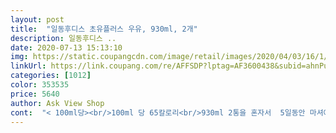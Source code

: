 ```yaml
---
layout: post 
title:  "일동후디스 초유플러스 우유, 930ml, 2개" 
description: 일동후디스 ..
date: 2020-07-13 15:13:10 
img: https://static.coupangcdn.com/image/retail/images/2020/04/03/16/1/6db75b50-9c3c-46bf-bd93-79445a4e8b1e.jpg 
linkUrl: https://link.coupang.com/re/AFFSDP?lptag=AF3600438&subid=ahnPublicAsk&pageKey=1423409538&itemId=2462454804&vendorItemId=70455931067&traceid=V0-113-0a617c9622d4ed2f 
categories: [1012] 
color: 353535 
price: 5640 
author: Ask View Shop 
cont:  "< 100ml당><br/>100ml 당 65칼로리<br/>930ml 2통을 혼자서  5일동안 마셔야하네요! ㅜ<br/><br/><br/>가격도 저렴하구요<br/>구매시 도움이 되길 바랍니다<br/>그런데 유통기한은 짧아도 너무 짧아요.<br/>.<br/><br/>그리고 두통중 한통은 로제파스타에 넣어 먹었는데<br/>근데  맛이 좋네요<br/>농협마트에서 자주 사서 마시는 우유인지라 쿠팡에서  바로 샀어요 맛이야 진짜 맛있습니다!<br/>느끼하거나 밍밍하고 비린우유들도많아서<br/>다른 우유에 비해 칼슘 함량이 약간 낮긴 한데 거의 차이는 없다고 봅니다.<br/> 영양 강화제로 비타민 D가 들어 있네요!!<br/>단백질 3g 5%<br/>당류 5g  5%<br/>두개가 묶음 되어 있는데 뒤에 흙이 좀 뭍어 있네요 흙이 뭍어 있어서 닦은건 아니지만 제 원래 버릇이긴 한데  유제품 구매하면 물로 씻고 닦아서 냉장고에 넣어둡니다;;  깔끔떨긴 하는데 외부오염을 방지하기 위함이죠!! ㅎㅎ<br/>득템이에요<br/>라떼 우유는 진짜 중요하거든요<br/>많은 양은 아니지만 초유 성분도 들어 있고 저온 살균이라 유산균도 살아 있어서 건강에 좋은 우유네요;;  다른 우유와 큰 맛에 차이는 없습니다만 ;;; 나름 진하고 담백하며 고소한 맛이 나서 재구매 할거 같습니다;;<br/>뭘해도맛있게요<br/>반응보일때 뼈늘어날때 더먹이면 효과본대서<br/>배송일자 2020/05/08 오후 3시<br/>비타민 D 1.<br/>1 ug 11%<br/>사봤어요  그냥 우유만먹이다가 어떤가 싶어서요<br/>살균방법; 63도에서 30분간<br/>솔직한 구매후기입니다|<br/>아이들면역에 좋으라고<br/>아주 좋네요 남은건 라떼요<br/>역시 우유는 고소해야되요♡<br/>영양강화제<br/>영양함량;  나트륨 50mg 3%<br/>오늘 먹여보니 맛있다네요<br/>오늘 우유를 받은날이 6월 4일인데 우유 유통기한이 6월9일입니다!<br/>요번에 산거먹여보고 잘먹으면 또 사려구요<br/>요즘들어부쩍  다리아프다는소릴 해서<br/>용량; 930ml<br/>우리집 먹보 아이들은 무지방 우유 빼고 다 잘 먹습니다;; 후디스 초유 우유도 아주 잘 먹습니다!!!<br/>우유는 몇백원만  세일해도 저렴한거라<br/>우유는 좋은걸로 먹어요^^<br/>우유좋아하시는분들도요^^<br/>원재료; 1A등급 원유 99.<br/>8% (국산)<br/>유통기한; 2020/05/14 (7일)<br/>저온 살균 우유는 원래 비싼데 두개에 이 가격이면 저렴한거 같기도 하고.<br/>.<br/> 좀더 세일 하면 좋겠지만 .<br/>.<br/> 일단은 저온 살균이라 맘에 듭니다.<br/><br/>저온 살균 우유라서 파스퇴르 같은 맛이 날까 싶어 기대했는데 그런 맛은 안 나구요 그냥 흰우유 맛인데 좀 진하고 깊은 맛이 납니다;;<br/>저온살균인데다가 초유라어 그런지 진짜 고소하고 우유의 깊은 맛이라고 해야하나요? 이 우유는 진짜 맛있어요!<br/>주문일자; 2020/05/08 오전<br/>지방 3.<br/>6g 7%<br/>초유농축유청단백  0.<br/>09% (뉴질랜드)<br/>초유분말0.<br/>02% ( 뉴질랜드)<br/>추천합니다<br/>칼슘 100mg 14%<br/>콜레스테롤 12mg 4%<br/>키크는시기에  좋은거 먹이고자 샀네요<br/>탄수화물 5g 2%<br/>포화지방 2.<br/>5g.<br/>17%<br/>할인하는건 다 그런 이유인가 봅니다 ㅜ<br/>혼자사는 사람들을 위해 할인 안하고 유통기한이 여유있는것도 팔았으면 좋겠어요 ㅜ<br/>후디스 우유는 대형마트에서만 파는건데 예전에 홈플러스에서  후디스 우유를 구매한적이 있었는데 .<br/>.<br/> (저온살균인지는 모르지만... <br/>) 괜찮았던 기억이 나서 구매를 했습니다<br/>후디스 저온 살균 우유 맛은 특별한 맛은 아니지만 진한 구수함이 있습니다; 시원하게 마시니 맛있습니다!!<br/>" 
---
```

